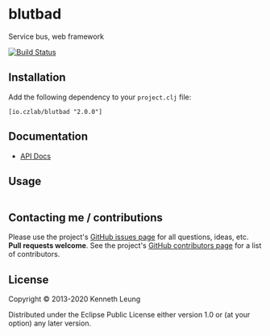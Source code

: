 blutbad
=======
Service bus, web framework

[![Build Status](https://travis-ci.org/llnek/blutbad.svg?branch=master)](https://travis-ci.org/llnek/blutbad)

## Installation

Add the following dependency to your `project.clj` file:

    [io.czlab/blutbad "2.0.0"]

## Documentation

* [API Docs](https://llnek.github.io/blutbad/)

## Usage

```clojure

```

## Contacting me / contributions

Please use the project's [GitHub issues page] for all questions, ideas, etc. **Pull requests welcome**. See the project's [GitHub contributors page] for a list of contributors.

## License

Copyright © 2013-2020 Kenneth Leung

Distributed under the Eclipse Public License either version 1.0 or (at
your option) any later version.

<!--- links (repos) -->
[CHANGELOG]: https://github.com/llnek/blutbad/releases
[GitHub issues page]: https://github.com/llnek/blutbad/issues
[GitHub contributors page]: https://github.com/llnek/blutbad/graphs/contributors



